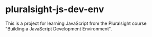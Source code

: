 # pluralsight-js-dev-env
This is a project for learning JavaScript from the Pluralsight course "Building a JavaScript Development Environment".
